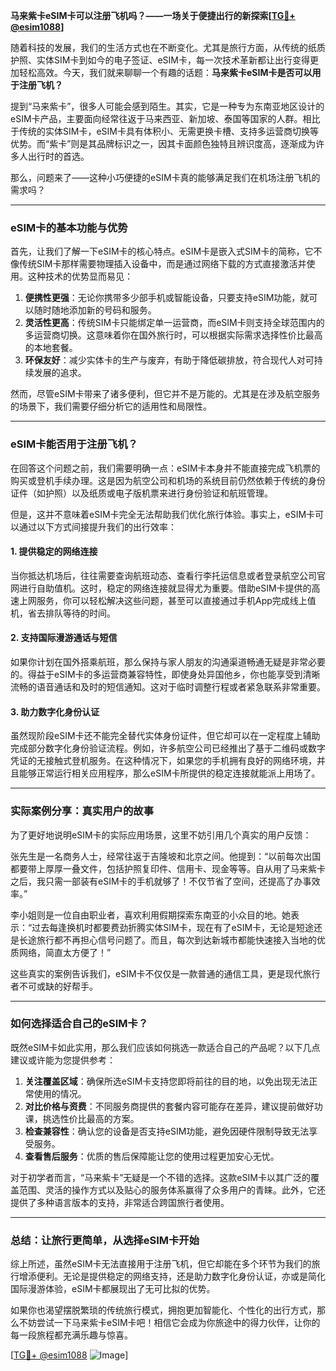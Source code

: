 **马来紫卡eSIM卡可以注册飞机吗？——一场关于便捷出行的新探索[[TG💪+ @esim1088](https://t.me/s/esim1088)]**

随着科技的发展，我们的生活方式也在不断变化。尤其是旅行方面，从传统的纸质护照、实体SIM卡到如今的电子签证、eSIM卡，每一次技术革新都让出行变得更加轻松高效。今天，我们就来聊聊一个有趣的话题：**马来紫卡eSIM卡是否可以用于注册飞机？**

提到“马来紫卡”，很多人可能会感到陌生。其实，它是一种专为东南亚地区设计的eSIM卡产品，主要面向经常往返于马来西亚、新加坡、泰国等国家的人群。相比于传统的实体SIM卡，eSIM卡具有体积小、无需更换卡槽、支持多运营商切换等优势。而“紫卡”则是其品牌标识之一，因其卡面颜色独特且辨识度高，逐渐成为许多人出行时的首选。

那么，问题来了——这种小巧便捷的eSIM卡真的能够满足我们在机场注册飞机的需求吗？

---

### eSIM卡的基本功能与优势

首先，让我们了解一下eSIM卡的核心特点。eSIM卡是嵌入式SIM卡的简称，它不像传统SIM卡那样需要物理插入设备中，而是通过网络下载的方式直接激活并使用。这种技术的优势显而易见：

1. **便携性更强**：无论你携带多少部手机或智能设备，只要支持eSIM功能，就可以随时随地添加新的号码和服务。
2. **灵活性更高**：传统SIM卡只能绑定单一运营商，而eSIM卡则支持全球范围内的多运营商切换。这意味着你在国外旅行时，可以根据实际需求选择性价比最高的本地套餐。
3. **环保友好**：减少实体卡的生产与废弃，有助于降低碳排放，符合现代人对可持续发展的追求。

然而，尽管eSIM卡带来了诸多便利，但它并不是万能的。尤其是在涉及航空服务的场景下，我们需要仔细分析它的适用性和局限性。

---

### eSIM卡能否用于注册飞机？

在回答这个问题之前，我们需要明确一点：eSIM卡本身并不能直接完成飞机票的购买或登机手续办理。这是因为航空公司和机场的系统目前仍然依赖于传统的身份证件（如护照）以及纸质或电子版机票来进行身份验证和航班管理。

但是，这并不意味着eSIM卡完全无法帮助我们优化旅行体验。事实上，eSIM卡可以通过以下方式间接提升我们的出行效率：

#### 1. **提供稳定的网络连接**
当你抵达机场后，往往需要查询航班动态、查看行李托运信息或者登录航空公司官网进行自助值机。这时，稳定的网络连接就显得尤为重要。借助eSIM卡提供的高速上网服务，你可以轻松解决这些问题，甚至可以直接通过手机App完成线上值机，省去排队等待的时间。

#### 2. **支持国际漫游通话与短信**
如果你计划在国外搭乘航班，那么保持与家人朋友的沟通渠道畅通无疑是非常必要的。得益于eSIM卡的多运营商兼容特性，即使身处异国他乡，你也能享受到清晰流畅的语音通话和及时的短信通知。这对于临时调整行程或者紧急联系非常重要。

#### 3. **助力数字化身份认证**
虽然现阶段eSIM卡还不能完全替代实体身份证件，但它却可以在一定程度上辅助完成部分数字化身份验证流程。例如，许多航空公司已经推出了基于二维码或数字凭证的无接触式登机服务。在这种情况下，如果您的手机拥有良好的网络环境，并且能够正常运行相关应用程序，那么eSIM卡所提供的稳定连接就能派上用场了。

---

### 实际案例分享：真实用户的故事

为了更好地说明eSIM卡的实际应用场景，这里不妨引用几个真实的用户反馈：

张先生是一名商务人士，经常往返于吉隆坡和北京之间。他提到：“以前每次出国都要带上厚厚一叠文件，包括护照复印件、信用卡、现金等等。自从用了马来紫卡之后，我只需一部装有eSIM卡的手机就够了！不仅节省了空间，还提高了办事效率。”

李小姐则是一位自由职业者，喜欢利用假期探索东南亚的小众目的地。她表示：“过去每逢换机时都要费劲折腾实体SIM卡，现在有了eSIM卡，无论是短途还是长途旅行都不再担心信号问题了。而且，每次到达新城市都能快速接入当地的优质网络，简直太方便了！”

这些真实的案例告诉我们，eSIM卡不仅仅是一款普通的通信工具，更是现代旅行者不可或缺的好帮手。

---

### 如何选择适合自己的eSIM卡？

既然eSIM卡如此实用，那么我们应该如何挑选一款适合自己的产品呢？以下几点建议或许能为您提供参考：

1. **关注覆盖区域**：确保所选eSIM卡支持您即将前往的目的地，以免出现无法正常使用的情况。
2. **对比价格与资费**：不同服务商提供的套餐内容可能存在差异，建议提前做好功课，挑选性价比最高的方案。
3. **检查兼容性**：确认您的设备是否支持eSIM功能，避免因硬件限制导致无法享受服务。
4. **查看售后服务**：优质的售后保障能让您的使用过程更加安心无忧。

对于初学者而言，“马来紫卡”无疑是一个不错的选择。这款eSIM卡以其广泛的覆盖范围、灵活的操作方式以及贴心的服务体系赢得了众多用户的青睐。此外，它还提供了多种语言版本的支持，非常适合跨国旅行者使用。

---

### 总结：让旅行更简单，从选择eSIM卡开始

综上所述，虽然eSIM卡无法直接用于注册飞机，但它却能在多个环节为我们的旅行增添便利。无论是提供稳定的网络支持，还是助力数字化身份认证，亦或是简化国际漫游体验，eSIM卡都展现出了无可比拟的优势。

如果你也渴望摆脱繁琐的传统旅行模式，拥抱更加智能化、个性化的出行方式，那么不妨尝试一下马来紫卡eSIM卡吧！相信它会成为你旅途中的得力伙伴，让你的每一段旅程都充满乐趣与惊喜。

[[TG💪+ @esim1088](https://t.me/s/esim1088) ![Image](https://i.postimg.cc/4NQfJmqS/Snipaste-2025-05-13-00-14-12.png)]